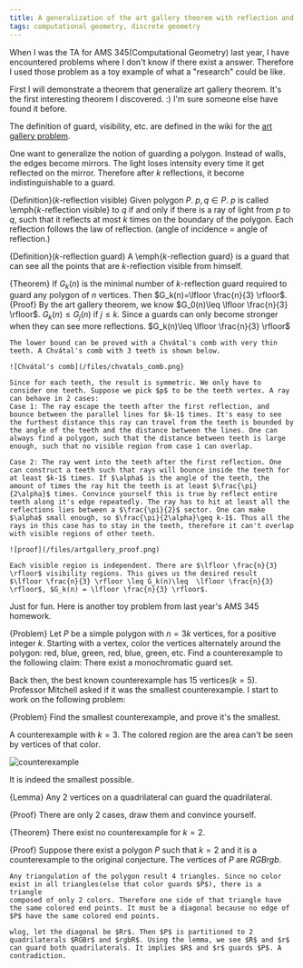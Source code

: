 ```yaml
---
title: A generalization of the art gallery theorem with reflection and a cool problem
tags: computational geometry, discrete geometry
---
```


When I was the TA for AMS 345(Computational Geometry) last year, I have encountered problems where I don't know if there exist a answer. Therefore I used those problem as a toy example of what a "research" could be like.

First I will demonstrate a theorem that generalize art gallery theorem. It's the first interesting theorem I discovered. :) I'm sure someone else have found it before.

The definition of guard, visibility, etc. are defined in the wiki for the [art gallery problem](http://en.wikipedia.org/wiki/Art_gallery_problem).

One want to generalize the notion of guarding a polygon. Instead of walls, the edges become mirrors. The light loses intensity every time it get reflected on the mirror. Therefore after $k$ reflections, it become indistinguishable to a guard.

{Definition}($k$-reflection visible)
    Given polygon $P$. $p,q\in P$. $p$ is called \emph{$k$-reflection visible} to $q$ if and only if there is a ray of light from $p$ to $q$, such that it reflects at most $k$ times on the boundary of the polygon. Each reflection follows the law of reflection. (angle of incidence = angle of reflection.)

{Definition}($k$-reflection guard)
    A \emph{$k$-reflection guard} is a guard that can see all the points that are $k$-reflection visible from himself.

{Theorem}
    If $G_k(n)$ is the minimal number of $k$-reflection guard required to guard any polygon of $n$ vertices. Then $G_k(n)=\lfloor \frac{n}{3} \rfloor$.
{Proof}
    By the art gallery theorem, we know $G_0(n)\leq \lfloor \frac{n}{3} \rfloor$. $G_k(n)\leq G_j(n)$ if $j\leq k$. Since a guards can only become stronger when they can see more reflections.
    $G_k(n)\leq \lfloor \frac{n}{3} \rfloor$

    The lower bound can be proved with a Chvátal's comb with very thin teeth. A Chvátal's comb with 3 teeth is shown below.

    ![Chvátal's comb](/files/chvatals_comb.png}

    Since for each teeth, the result is symmetric. We only have to consider one teeth. Suppose we pick $p$ to be the teeth vertex. A ray can behave in 2 cases:
    Case 1: The ray escape the teeth after the first reflection, and bounce between the parallel lines for $k-1$ times. It's easy to see the furthest distance this ray can travel from the teeth is bounded by the angle of the teeth and the distance between the lines. One can always find a polygon, such that the distance between teeth is large enough, such that no visible region from case 1 can overlap.

    Case 2: The ray went into the teeth after the first reflection. One can construct a teeth such that rays will bounce inside the teeth for at least $k-1$ times. If $\alpha$ is the angle of the teeth, the amount of times the ray hit the teeth is at least $\frac{\pi}{2\alpha}$ times. Convince yourself this is true by reflect entire teeth along it's edge repeatedly. The ray has to hit at least all the reflections lies between a $\frac{\pi}{2}$ sector. One can make $\alpha$ small enough, so $\frac{\pi}{2\alpha}\geq k-1$. Thus all the rays in this case has to stay in the teeth, therefore it can't overlap with visible regions of other teeth.

    ![proof](/files/artgallery_proof.png)

    Each visible region is independent. There are $\lfloor \frac{n}{3} \rfloor$ visibility regions. This gives us the desired result
    $\lfloor \frac{n}{3} \rfloor \leq G_k(n)\leq  \lfloor \frac{n}{3} \rfloor$, $G_k(n) = \lfloor \frac{n}{3} \rfloor$.

Just for fun. Here is another toy problem from last year's AMS 345 homework.

{Problem}
    Let $P$ be a simple polygon with $n = 3k$ vertices, for a positive integer $k$. Starting with a vertex, color the vertices alternately around the polygon: red, blue, green, red, blue, green, etc.
    Find a counterexample to the following claim: There exist a monochromatic guard set.

Back then, the best known counterexample has 15 vertices($k=5$). Professor Mitchell asked if it was the smallest counterexample. I start to work on the following problem:

{Problem}
    Find the smallest counterexample, and prove it's the smallest.

A counterexample with $k=3$. The colored region are the area can't be seen by vertices of that color.

![counterexample](/files/cg_counterexample.png)

It is indeed the smallest possible.

{Lemma}
    Any 2 vertices on a quadrilateral can guard the quadrilateral.

{Proof}
    There are only 2 cases, draw them and convince yourself.

{Theorem}
    There exist no counterexample for $k=2$.

{Proof}
    Suppose there exist a polygon $P$ such that $k=2$ and it is a counterexample to the original conjecture. The vertices of $P$ are
    $RGBrgb$.

    Any triangulation of the polygon result 4 triangles. Since no color exist in all triangles(else that color guards $P$), there is a triangle
    composed of only 2 colors. Therefore one side of that triangle have the same colored end points. It must be a diagonal because no edge of
    $P$ have the same colored end points.

    wlog, let the diagonal be $Rr$. Then $P$ is partitioned to 2 quadrilaterals $RGBr$ and $rgbR$. Using the lemma, we see $R$ and $r$ can guard both quadrilaterals. It implies $R$ and $r$ guards $P$. A contradiction.